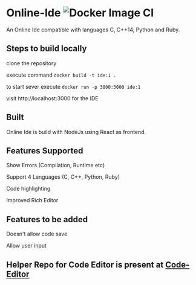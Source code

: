 # Online-Ide  ![Docker Image CI](https://github.com/Ryand1234/Online-Ide/workflows/Docker%20Image%20CI/badge.svg)
An Online Ide compatible with languages C, C++14, Python and Ruby.


## Steps to build locally
clone the repository

execute command `docker build -t ide:1 .`

to start sever execute `docker run -p 3000:3000 ide:1`

visit http://localhost:3000 for the IDE

## Built
Online Ide is build with NodeJs using React as frontend.

## Features Supported
Show Errors (Compilation, Runtime etc)

Support 4 Languages (C, C++, Python, Ruby)

Code highlighting

Improved Rich Editor

## Features to be added
Doesn't allow code save

Allow user input

## Helper Repo for Code Editor is present at [Code-Editor](https://github.com/Ryand1234/Code-Editor)
